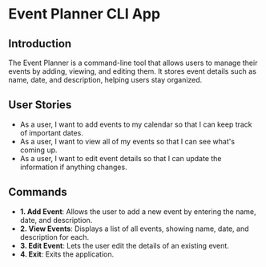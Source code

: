 # Event Planner CLI App

## Introduction
The Event Planner is a command-line tool that allows users to manage their events by adding, viewing, and editing them. It stores event details such as name, date, and description, helping users stay organized.

## User Stories
- As a user, I want to add events to my calendar so that I can keep track of important dates.
- As a user, I want to view all of my events so that I can see what's coming up.
- As a user, I want to edit event details so that I can update the information if anything changes.

## Commands
- **1. Add Event**: Allows the user to add a new event by entering the name, date, and description.
- **2. View Events**: Displays a list of all events, showing name, date, and description for each.
- **3. Edit Event**: Lets the user edit the details of an existing event.
- **4. Exit**: Exits the application.

